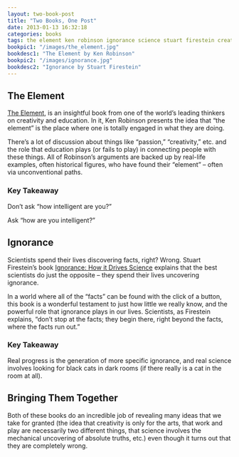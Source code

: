 ```yaml
---
layout: two-book-post
title: "Two Books, One Post"
date: 2013-01-13 16:32:18
categories: books
tags: the element ken robinson ignorance science stuart firestein creativity
bookpic1: "/images/the_element.jpg"
bookdesc1: "The Element by Ken Robinson"
bookpic2: "/images/ignorance.jpg"
bookdesc2: "Ignorance by Stuart Firestein"
---
```


The Element
-----------

[The Element][1], is an insightful book from one of the world’s leading thinkers on creativity and education. In it, Ken Robinson presents the idea that “the element” is the place where one is totally engaged in what they are doing. 

There’s a lot of discussion about things like “passion,” “creativity,” etc. and the role that education plays (or fails to play) in connecting people with these things. All of Robinson’s arguments are backed up by real-life examples, often historical figures, who have found their “element” – often via unconventional paths.

### Key Takeaway

Don’t ask “how intelligent are you?”

Ask “how are you intelligent?”

Ignorance
---------

Scientists spend their lives discovering facts, right? Wrong. Stuart Firestein’s book [Ignorance: How it Drives Science][2] explains that the best scientists do just the opposite – they spend their lives uncovering ignorance. 

In a world where all of the “facts” can be found with the click of a button, this book is a wonderful testament to just how little we really know, and the powerful role that ignorance plays in our lives. Scientists, as Firestein explains, “don’t stop at the facts; they begin there, right beyond the facts, where the facts run out.”

### Key Takeaway

Real progress is the generation of more specific ignorance, and real science involves looking for black cats in dark rooms (if there really is a cat in the room at all).

Bringing Them Together
----------------------

Both of these books do an incredible job of revealing many ideas that we take for granted (the idea that creativity is only for the arts, that work and play are necessarily two different things, that science involves the mechanical uncovering of absolute truths, etc.) even though it turns out that they are completely wrong.

[1]: http://sirkenrobinson.com/skr/the-element "The Element by Ken Robinson"
[2]: http://www.amazon.com/Ignorance-Drives-Science-Stuart-Firestein/dp/0199828075 "Ignorance by Stuart Firestein"

